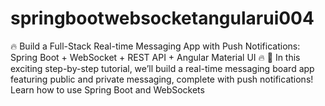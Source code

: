 # springbootwebsocketangularui004
🔥 Build a Full-Stack Real-time Messaging App with Push Notifications: Spring Boot + WebSocket + REST API + Angular Material UI 🔥  🚀 In this exciting step-by-step tutorial, we’ll build a real-time messaging board app featuring public and private messaging, complete with push notifications! Learn how to use Spring Boot and WebSockets
